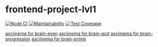 # frontend-project-lvl1

[![Node CI](https://github.com/siniiitsa/frontend-project-lvl1/workflows/Node%20CI/badge.svg)](https://github.com/siniiitsa/frontend-project-lvl1/actions)
[![Maintainability](https://api.codeclimate.com/v1/badges/02fd2abd31a0c6e30c85/maintainability)](https://codeclimate.com/github/siniiitsa/frontend-project-lvl1/maintainability)
[![Test Coverage](https://api.codeclimate.com/v1/badges/02fd2abd31a0c6e30c85/test_coverage)](https://codeclimate.com/github/siniiitsa/frontend-project-lvl1/test_coverage)

[asciinema for brain-even](https://asciinema.org/a/xhfuvMggQiBfUNYwRaVdCpQb5)
[asciinema for brain-gcd](https://asciinema.org/a/5uHODBIok6g0yafvm00aGG64B)
[asciinema for brain-progression](https://asciinema.org/a/5uHODBIok6g0yafvm00aGG64B)
[asciinema for brain-prime](https://asciinema.org/a/nRKIVfg2NQDVwLVZ5nebGjLi5)
